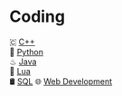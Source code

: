 # Coding

🇨 [C++](./CPP.md)  
🐍 [Python](./Python.md)  
♨ [Java](./Java.md)  
🔵 [Lua](./Lua.md)  
🛢 [SQL](.//SQL.md)
🌐 [Web Development](./WebDev/)
